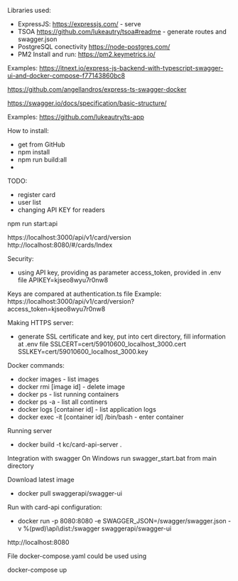 
Libraries used:
* ExpressJS: https://expressjs.com/ - serve
* TSOA  https://github.com/lukeautry/tsoa#readme - generate routes and swagger.json
* PostgreSQL conectivity https://node-postgres.com/
* PM2 Install and run: https://pm2.keymetrics.io/

Examples:
https://itnext.io/express-js-backend-with-typescript-swagger-ui-and-docker-compose-f77143860bc8

https://github.com/angellandros/express-ts-swagger-docker

https://swagger.io/docs/specification/basic-structure/


Examples:
https://github.com/lukeautry/ts-app

How to install:
- get from GitHub
- npm install
- npm run build:all
-


TODO:
- register card
- user list
- changing API KEY for readers


npm run start:api

https://localhost:3000/api/v1/card/version
http://localhost:8080/#/cards/Index

Security:
- using API key, providing as parameter access_token, provided in .env file
APIKEY=kjseo8wyu7r0nw8

Keys are compared at authentication.ts file
Example:
https://localhost:3000/api/v1/card/version?access_token=kjseo8wyu7r0nw8

Making HTTPS server:
- generate SSL certificate and key, put into cert directory, fill information at .env file
SSLCERT=cert/59010600_localhost_3000.cert
SSLKEY=cert/59010600_localhost_3000.key




Docker commands:

* docker images - list images
* docker rmi [image id]  - delete image
* docker ps - list running containers
* docker ps -a - list all continers
* docker logs [container id] - list application logs
* docker exec -it [container id] /bin/bash - enter container


Running server

* docker build -t kc/card-api-server .



Integration with swagger
On Windows run swagger_start.bat from main directory


Download latest image
* docker pull swaggerapi/swagger-ui

Run with card-api configuration:
* docker run -p 8080:8080 -e SWAGGER_JSON=/swagger/swagger.json -v %(pwd)\api\dist:/swagger  swaggerapi/swagger-ui

http://localhost:8080


File docker-compose.yaml could be used using

docker-compose up
